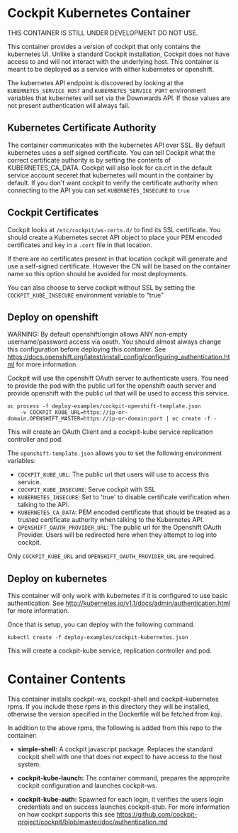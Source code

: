 Cockpit Kubernetes Container
===========================

THIS CONTAINER IS STILL UNDER DEVELOPMENT DO NOT USE.

This container provides a version of cockpit that only contains the kubernetes UI. Unlike a standard Cockpit installation, Cockpit does not have access to and will not interact with the underlying host. This container is meant to be deployed as a service with either kubernetes or openshift.

The kubernetes API endpoint is discovered by looking at the `KUBERNETES_SERVICE_HOST` and `KUBERNETES_SERVICE_PORT` environment variables that kubernetes will set via the Downwards API. If those values are not present authentication will always fail.

Kubernetes Certificate Authority
--------------------------------
The container communicates with the kubernetes API over SSL. By default kubernetes uses a self signed certificate. You can tell Cockpit what the correct certificate authority is by setting
the contents of KUBERNETES_CA_DATA. Cockpit will also look for ca.crt in the default service account seceret that kubernetes will mount in the container by default. If you don't want cockpit to verify the certificate authority when connecting to the API you can set ```KUBERNETES_INSECURE``` to ```true```

Cockpit Certificates
--------------------
Cockpit looks at ```/etc/cockpit/ws-certs.d/``` to find its SSL certificate. You should create a Kubernetes secret API object to place your PEM encoded certificates and key in a ```.cert``` file in that location.

If there are no certificates present in that location cockpit will generate and use a self-signed certificate. However the CN will be based on the container name so this option should be avoided for most deployments.

You can also choose to serve cockpit without SSL by setting the ```COCKPIT_KUBE_INSECURE``` environment variable to "true"

Deploy on openshift
-------------------

WARNING: By default openshift/origin allows ANY non-empty username/password access via oauth. You should almost always change this configuration before deploying this container. See https://docs.openshift.org/latest/install_config/configuring_authentication.html for more information.

Cockpit will use the openshift OAuth server to authenticate users. You need to provide the pod with the public url for the openshift oauth server and provide openshift with the public url that will be used to access this service.

```
oc process -f deploy-examples/cockpit-openshift-template.json
    -v COCKPIT_KUBE_URL=https://ip-or-domain,OPENSHIFT_MASTER=https://ip-or-domain:port | oc create -f -
```

This will create an OAuth Client and a cockpit-kube service replication controller and pod.

The ```openshift-template.json``` allows you to set the following environment variables:
 * ```COCKPIT_KUBE_URL```: The public url that users will use to access this service.
 * ```COCKPIT_KUBE_INSECURE```: Serve cockpit with SSL
 * ```KUBERNETES_INSECURE```: Set to 'true' to disable certificate verification when talking to the API.
 * ```KUBERNETES_CA_DATA```: PEM encoded certificate that should be treated as a trusted certificate authority when talking to the Kubernetes API.
 * ```OPENSHIFT_OAUTH_PROVIDER_URL```: The public url for the Openshift OAuth Provider. Users will be redirected here when they attempt to log into cockpit.

Only ```COCKPIT_KUBE_URL``` and ```OPENSHIFT_OAUTH_PROVIDER_URL``` are required.

Deploy on kubernetes
--------------------

This container will only work with kubernetes if it is configured to use basic authentication. See http://kubernetes.io/v1.1/docs/admin/authentication.html for more information.

Once that is setup, you can deploy with the following command.

```
kubectl create -f deploy-examples/cockpit-kubernetes.json
```

This will create a cockpit-kube service, replication controller and pod.


Container Contents
==================

This container installs cockpit-ws, cockpit-shell and cockpit-kubernetes rpms. If you include these rpms in this directory they will be installed, otherwise the version specified in the Dockerfile will be fetched from koji.

In addition to the above rpms, the following is added from this repo to the container:

 * **simple-shell:** A cockpit javascript package. Replaces the standard cockpit shell with one that does not expect to have access to the host system.

 * **cockpit-kube-launch:** The container command, prepares the approprite cockpit configuration and launches cockpit-ws.

 * **cockpit-kube-auth:** Spawned for each login, it verifies the users login credentials and on success launches cockpit-stub. For more information on how cockpit supports this see https://github.com/cockpit-project/cockpit/blob/master/doc/authentication.md

